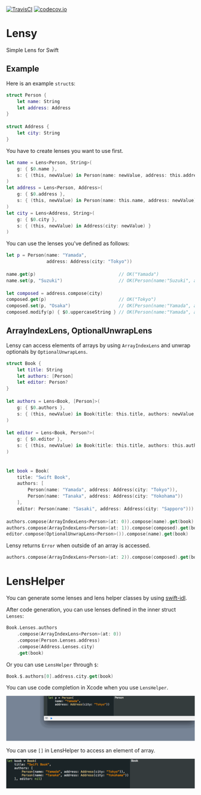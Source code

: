 [![TravisCI](http://img.shields.io/travis/safx/Lensy.svg?style=flat)](https://travis-ci.org/safx/Lensy)
[![codecov.io](https://codecov.io/github/safx/Lensy/coverage.svg?branch=master)](https://codecov.io/github/safx/Lensy?branch=master)

# Lensy

Simple Lens for Swift

## Example

Here is an example `struct`s:

```swift
struct Person {
    let name: String
    let address: Address
}

struct Address {
    let city: String
}
```

You have to create lenses you want to use first.

```swift
let name = Lens<Person, String>(
    g: { $0.name },
    s: { (this, newValue) in Person(name: newValue, address: this.address) }
)
let address = Lens<Person, Address>(
    g: { $0.address },
    s: { (this, newValue) in Person(name: this.name, address: newValue) }
)
let city = Lens<Address, String>(
    g: { $0.city },
    s: { (this, newValue) in Address(city: newValue) }
)
```

You can use the lenses you've defined as follows:

```swift
let p = Person(name: "Yamada",
               address: Address(city: "Tokyo"))

name.get(p)                               // OK("Yamada")
name.set(p, "Suzuki")                     // OK(Person(name:"Suzuki", address: Address(city: "Tokyo"))

let composed = address.compose(city)
composed.get(p)                           // OK("Tokyo")
composed.set(p, "Osaka")                  // OK(Person(name:"Yamada", address: Address(city: "Osaka"))
composed.modify(p) { $0.uppercaseString } // OK(Person(name:"Yamada", address: Address(city: "TOKYO"))
```

## ArrayIndexLens, OptionalUnwrapLens

Lensy can access elements of arrays by using `ArrayIndexLens` and unwrap optionals by `OptionalUnwrapLens`.

```swift
struct Book {
    let title: String
    let authors: [Person]
    let editor: Person?
}

let authors = Lens<Book, [Person]>(
    g: { $0.authors },
    s: { (this, newValue) in Book(title: this.title, authors: newValue, editor: this.editor) }
)

let editor = Lens<Book, Person?>(
    g: { $0.editor },
    s: { (this, newValue) in Book(title: this.title, authors: this.authors, editor: newValue) }
)


let book = Book(
    title: "Swift Book",
    authors: [
        Person(name: "Yamada", address: Address(city: "Tokyo")),
        Person(name: "Tanaka", address: Address(city: "Yokohama"))
    ],
    editor: Person(name: "Sasaki", address: Address(city: "Sapporo")))

authors.compose(ArrayIndexLens<Person>(at: 0)).compose(name).get(book)     // OK("Yamada")
authors.compose(ArrayIndexLens<Person>(at: 1)).compose(composed).get(book) // OK("Yokohama")
editor.compose(OptionalUnwrapLens<Person>()).compose(name).get(book)       // OK("Sasaki")
```

Lensy returns `Error` when outside of an array is accessed.

```swift
authors.compose(ArrayIndexLens<Person>(at: 2)).compose(composed).get(book) // Error(ArrayIndexOutOfBounds)
```

# LensHelper

You can generate some lenses and lens helper classes by using [swift-idl](https://github.com/safx/swift-idl).

After code generation, you can use lenses defined in the inner struct `Lenses`:

```swift
Book.Lenses.authors
    .compose(ArrayIndexLens<Person>(at: 0))
    .compose(Person.Lenses.address)
    .compose(Address.Lenses.city)
    .get(book)
```

Or you can use `LensHelper` through `$`:

```swift
Book.$.authors[0].address.city.get(book)
```

You can use code completion in Xcode when you use `LensHelper`.

![](Images/lens-helper-completion.gif)

You can use `[]` in LensHelper to access an element of array.

![](Images/lens-result2.gif)
